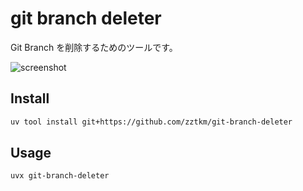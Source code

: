 # git branch deleter

Git Branch を削除するためのツールです。

![screenshot](https://i.gyazo.com/39aa6f756655b20ca1b73cd9da8c64e3.png)

## Install

```bash
uv tool install git+https://github.com/zztkm/git-branch-deleter
```

## Usage

```bash
uvx git-branch-deleter 
```

